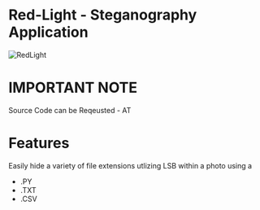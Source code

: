 # Red-Light - Steganography Application
![RedLight](https://github.com/AegisSynapse/Red-Light-/assets/132188683/433c41b7-dcd8-48e6-81d4-1f55ed4dd958)


# IMPORTANT NOTE
Source Code can be Reqeusted - AT

# Features 
Easily hide a variety of file extensions utlizing LSB within a photo using a 
  - .PY
  - .TXT
  - .CSV
